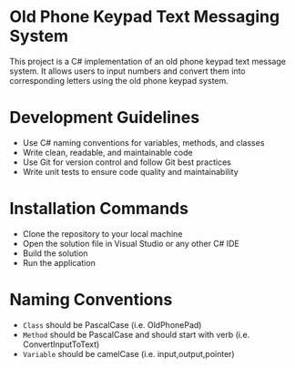 # Old Phone Keypad Text Messaging System
This project is a C# implementation of an old phone keypad text message system. It allows users to input numbers and convert them into corresponding letters using the old phone keypad system.
# Development Guidelines
- Use C# naming conventions for variables, methods, and classes
- Write clean, readable, and maintainable code
- Use Git for version control and follow Git best practices
- Write unit tests to ensure code quality and maintainability
# Installation Commands
- Clone the repository to your local machine
- Open the solution file in Visual Studio or any other C# IDE
- Build the solution
- Run the application
# Naming Conventions 
- `Class` should be PascalCase (i.e. OldPhonePad)
- `Method` should be PascalCase and should start with verb (i.e. ConvertInputToText)
- `Variable` should be camelCase (i.e. input,output,pointer)
